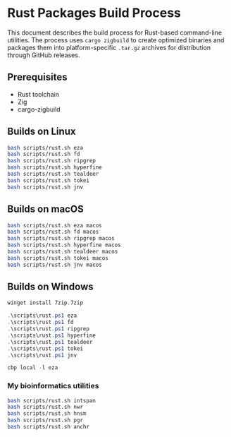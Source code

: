# Rust Packages Build Process


This document describes the build process for Rust-based command-line utilities. The process
uses `cargo zigbuild` to create optimized binaries and packages them into
platform-specific `.tar.gz` archives for distribution through GitHub releases.

## Prerequisites

* Rust toolchain
* Zig
* cargo-zigbuild

## Builds on Linux

```bash
bash scripts/rust.sh eza
bash scripts/rust.sh fd
bash scripts/rust.sh ripgrep
bash scripts/rust.sh hyperfine
bash scripts/rust.sh tealdeer
bash scripts/rust.sh tokei
bash scripts/rust.sh jnv


```

## Builds on macOS

```bash
bash scripts/rust.sh eza macos
bash scripts/rust.sh fd macos
bash scripts/rust.sh ripgrep macos
bash scripts/rust.sh hyperfine macos
bash scripts/rust.sh tealdeer macos
bash scripts/rust.sh tokei macos
bash scripts/rust.sh jnv macos

```

## Builds on Windows

```powershell
winget install 7zip.7zip

.\scripts\rust.ps1 eza
.\scripts\rust.ps1 fd
.\scripts\rust.ps1 ripgrep
.\scripts\rust.ps1 hyperfine
.\scripts\rust.ps1 tealdeer
.\scripts\rust.ps1 tokei
.\scripts\rust.ps1 jnv

cbp local -l eza

```

### My bioinformatics utilities

```bash
bash scripts/rust.sh intspan
bash scripts/rust.sh nwr
bash scripts/rust.sh hnsm
bash scripts/rust.sh pgr
bash scripts/rust.sh anchr

```
